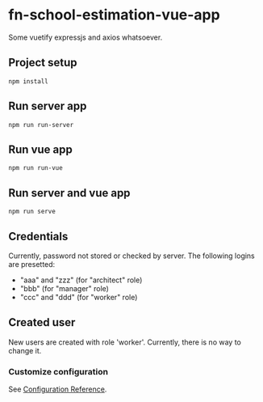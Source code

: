 # fn-school-estimation-vue-app
Some vuetify expressjs and axios whatsoever.

## Project setup
```
npm install
```

## Run server app
```
npm run run-server
```

## Run vue app
```
npm run run-vue
```

## Run server and vue app
```
npm run serve
```


## Credentials
Currently, password not stored or checked by server.
The following logins are presetted:
- "aaa" and "zzz" (for "architect" role)
- "bbb" (for "manager" role)
- "ccc" and "ddd" (for "worker" role)

## Created user
New users are created with role 'worker'.
Currently, there is no way to change it.

### Customize configuration
See [Configuration Reference](https://cli.vuejs.org/config/).
